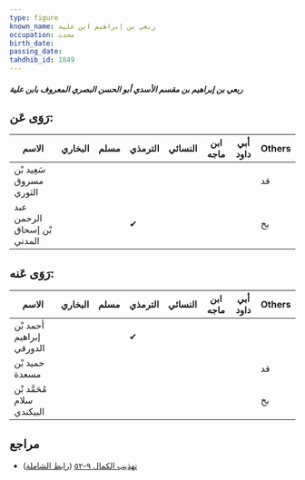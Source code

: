 ```yaml
---
type: figure
known_name: ربعي بن إبراهيم ابن علية
occupation: محدث
birth_date:
passing_date:
tahdhib_id: 1849
---
```

##### ربعي بن إبراهيم بن مقسم الأسدي أبو الحسن البصري المعروف بابن علية

## رَوَى عَن:
| الاسم                       | البخاري | مسلم | الترمذي | النسائي | ابن ماجه | أبي داود | Others |
| --------------------------- | ------- | ---- | ------- | ------- | -------- | -------- | ------ |
| سَعِيد بْن مسروق الثوري     |         |      |         |         |          |          | قد     |
| عبد الرحمن بْن إسحاق المدني |         |      | ✔       |         |          |          | بخ     |
## رَوَى عَنه:
| الاسم                      | البخاري | مسلم | الترمذي | النسائي | ابن ماجه | أبي داود | Others |
| -------------------------- | ------- | ---- | ------- | ------- | -------- | -------- | ------ |
| أحمد بْن إبراهيم الدورقي   |         |      | ✔       |         |          |          |        |
| حميد بْن مسعدة             |         |      |         |         |          |          | قد     |
| مُحَمَّد بْن سلام البيكندي |         |      |         |         |          |          | بخ     |
## مراجع
- [تهذيب الكمال ٩-٥٢](obsidian://open?vault=Tahdhib-al-Kamal&file=Figures/١٨٤٩-ربعي%20بن%20إبراهيم%20بن%20مقسم%20الأسدي%20أبو%20الحسن%20البصري%20المعروف%20بابن%20علية) ([رابط الشاملة](https://shamela.ws/book/3722/4292))